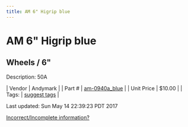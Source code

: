 ```yaml
---
title: AM 6" Higrip blue
---
```


# AM 6" Higrip blue
## Wheels / 6"
Description: 	50A 

| Vendor | Andymark | 
| Part # | [am-0940a_blue](http://www.andymark.com/product-p/am-0940a_Blue.htm) | 
| Unit Price | $10.00 | 
| Tags: | [suggest tags](https://docs.google.com/forms/d/e/1FAIpQLSeWyY8v3RgOty-MyWmh9U0iivNYN_molChYyS-0U-o-kOAv_g/viewform) | 

Last updated: Sun May 14 22:39:23 PDT 2017

 [Incorrect/Incomplete information?](https://docs.google.com/forms/d/e/1FAIpQLSeWyY8v3RgOty-MyWmh9U0iivNYN_molChYyS-0U-o-kOAv_g/viewform)